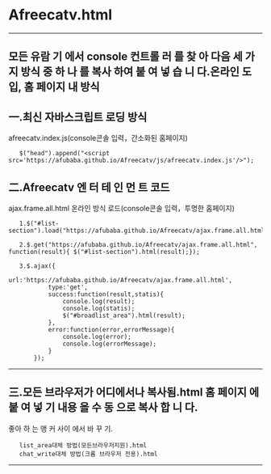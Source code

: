 # Afreecatv.html

------------------------------------------------------------------------------------------------------------------------

모든 유람 기 에서 console 컨트롤 러 를 찾 아 다음 세 가지 방식 중 하 나 를 복사 하여 붙 여 넣 습 니 다.온라인 도입, 홈 페이지 내 방식
--
一.최신 자바스크립트 로딩 방식
--     
afreecatv.index.js(console콘솔 입력，간소화된 홈페이지)

       $("head").append("<script src='https://afubaba.github.io/Afreecatv/js/afreecatv.index.js'/>");
       

二.Afreecatv 엔 터 테 인 먼 트 코드
--
ajax.frame.all.html 온라인 방식 로드(console콘솔 입력，투명한 홈페이지)

       1.$("#list-section").load("https://afubaba.github.io/Afreecatv/ajax.frame.all.html");

       2.$.get("https://afubaba.github.io/Afreecatv/ajax.frame.all.html", function(result){ $("#list-section").html(result);});

       3.$.ajax({
               url:'https://afubaba.github.io/Afreecatv/ajax.frame.all.html',
               type:'get',
               success:function(result,statis){
                   console.log(result);
                   console.log(statis);
                   $("#broadlist_area").html(result);
               },
               error:function(error,errorMessage){
                   console.log(error);
                   console.log(errorMessage);
               }
           });

------------------------------------------------------------------------------------------------------------------------

三.모든 브라우저가 어디에서나 복사됨.html 홈 페이지 에 붙 여 넣 기 내용 을 수 동 으로 복사 합 니 다.
------------------------------------------------------------------------------------------------------------------------
좋아 하 는 앵 커 사이 에서 바 꾸 기.

       list_area대체 방법(모든브라우저지원).html
       chat_write대체 방법(크롬 브라우저 전용).html
 ------------------------------------------------------------------------------------------------------------------------       

